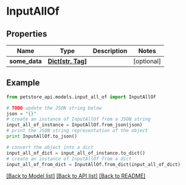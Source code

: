 # InputAllOf


## Properties
Name | Type | Description | Notes
------------ | ------------- | ------------- | -------------
**some_data** | [**Dict[str, Tag]**](Tag.md) |  | [optional] 

## Example

```python
from petstore_api.models.input_all_of import InputAllOf

# TODO update the JSON string below
json = "{}"
# create an instance of InputAllOf from a JSON string
input_all_of_instance = InputAllOf.from_json(json)
# print the JSON string representation of the object
print InputAllOf.to_json()

# convert the object into a dict
input_all_of_dict = input_all_of_instance.to_dict()
# create an instance of InputAllOf from a dict
input_all_of_from_dict = InputAllOf.from_dict(input_all_of_dict)
```
[[Back to Model list]](../README.md#documentation-for-models) [[Back to API list]](../README.md#documentation-for-api-endpoints) [[Back to README]](../README.md)


